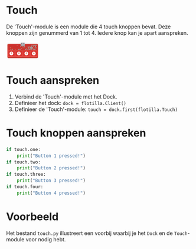 # Touch
De 'Touch'-module is een module die 4 touch knoppen bevat. Deze knoppen zijn genummerd van 1 tot 4. Iedere knop kan je apart aanspreken.

![touch](/rpi-flotilla/assets/touch.png)

# Touch aanspreken
1. Verbind de 'Touch'-module met het Dock.
2. Definieer het dock: `dock = flotilla.Client()`
3. Definieer de 'Touch'-module: `touch = dock.first(flotilla.Touch)`

# Touch knoppen aanspreken

```python
if touch.one:
	print("Button 1 pressed!")
if touch.two:
	print("Button 2 pressed!")
if touch.three:
	print("Button 3 pressed!")
if touch.four:
	print("Button 4 pressed!")
```

# Voorbeeld
Het bestand `touch.py` illustreert een voorbij waarbij je het `Dock` en de `Touch`-module voor nodig hebt.

